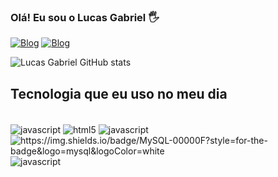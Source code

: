 ### Olá! Eu sou o Lucas Gabriel 🖐️

[![Blog](https://img.shields.io/badge/Instagram-E4405F?style=for-the-badge&logo=instagram&logoColor=white
)](https://www.instagram.com/luk4s.gabriel/)
[![Blog](https://img.shields.io/badge/LinkedIn-0077B5?style=for-the-badge&logo=linkedin&logoColor=white
)](https://www.linkedin.com/in/lucas-gabriel-a1525124b/)

![Lucas Gabriel GitHub stats](https://github-readme-stats.vercel.app/api?DevLuk4s=anuraghazra&show_icons=true&theme=dracula)

## Tecnologia que eu uso no meu dia

<div style='display: inline_block'><br/>
  <img align="center" alt="javascript" src="https://img.shields.io/badge/JavaScript-323330?style=for-the-badge&logo=javascript&logoColor=F7DF1E">
  <img align="center" alt="html5" src="https://img.shields.io/badge/HTML5-E34F26?style=for-the-badge&logo=html5&logoColor=white">
  <img align="center" alt="javascript" src="https://img.shields.io/badge/CSS3-1572B6?style=for-the-badge&logo=css3&logoColor=white">
  <img align="center" alt="https://img.shields.io/badge/MySQL-00000F?style=for-the-badge&logo=mysql&logoColor=white">
  <img align="center" alt="javascript" src="https://img.shields.io/badge/Bootstrap-563D7C?style=for-the-badge&logo=bootstrap&logoColor=white">
</div>
